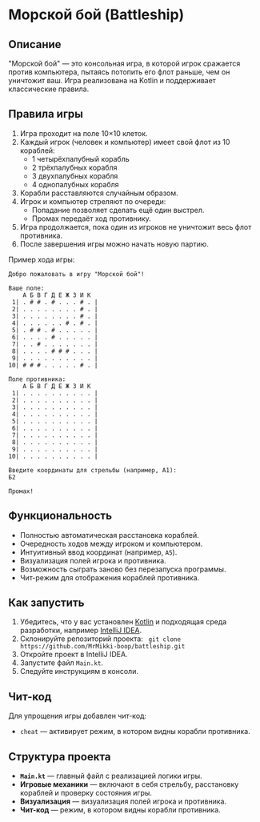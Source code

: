 # Морской бой (Battleship)

## Описание

"Морской бой" — это консольная игра, в которой игрок сражается против компьютера, пытаясь потопить его флот раньше, чем
он уничтожит ваш. Игра реализована на Kotlin и поддерживает классические правила.

## Правила игры

1. Игра проходит на поле 10×10 клеток.
2. Каждый игрок (человек и компьютер) имеет свой флот из 10 кораблей:
    - 1 четырёхпалубный корабль
    - 2 трёхпалубных корабля
    - 3 двухпалубных корабля
    - 4 однопалубных корабля
3. Корабли расставляются случайным образом.
4. Игрок и компьютер стреляют по очереди:
    - Попадание позволяет сделать ещё один выстрел.
    - Промах передаёт ход противнику.
5. Игра продолжается, пока один из игроков не уничтожит весь флот противника.
6. После завершения игры можно начать новую партию.

Пример хода игры:

```
Добро пожаловать в игру "Морской бой"!

Ваше поле:
    А Б В Г Д Е Ж З И К
 1| . # # . # . . . # . |
 2| . . . . . . . . # . |
 3| . . . . . . . . # . |
 4| . . . . . . # . # . |
 5| . # # . # . . . . . |
 6| . . . . # . . . . . |
 7| . . # . . . . . . . |
 8| . . . . # # # . . . |
 9| . . . . . . . . . . |
10| # # # . . . . . # . |

Поле противника:
    А Б В Г Д Е Ж З И К
 1| . . . . . . . . . . |
 2| . . . . . . . . . . |
 3| . . . . . . . . . . |
 4| . . . . . . . . . . |
 5| . . . . . . . . . . |
 6| . . . . . . . . . . |
 7| . . . . . . . . . . |
 8| . . . . . . . . . . |
 9| . . . . . . . . . . |
10| . . . . . . . . . . |

Введите координаты для стрельбы (например, А1):
Б2

Промах!
```

## Функциональность

- Полностью автоматическая расстановка кораблей.
- Очередность ходов между игроком и компьютером.
- Интуитивный ввод координат (например, `А5`).
- Визуализация полей игрока и противника.
- Возможность сыграть заново без перезапуска программы.
- Чит-режим для отображения кораблей противника.

## Как запустить

1. Убедитесь, что у вас установлен [Kotlin](https://kotlinlang.org/) и подходящая среда разработки,
   например [IntelliJ IDEA](https://www.jetbrains.com/idea/).
2. Склонируйте репозиторий проекта:
   ``` git clone https://github.com/MrMikki-boop/battleship.git```
3. Откройте проект в IntelliJ IDEA.
4. Запустите файл `Main.kt`.
5. Следуйте инструкциям в консоли.

## Чит-код

Для упрощения игры добавлен чит-код:

- `cheat` — активирует режим, в котором видны корабли противника.

## Структура проекта

- **`Main.kt`** — главный файл с реализацией логики игры.
- **Игровые механики** — включают в себя стрельбу, расстановку кораблей и проверку состояния игры.
- **Визуализация** — визуализация полей игрока и противника.
- **Чит-код** — режим, в котором видны корабли противника.